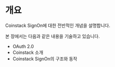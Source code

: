 # 개요

Coinstack SignOn에 대한 전반적인 개념을 설명합니다.

본 장에서는 다음과 같은 내용을 기술하고 있습니다.

* OAuth 2.0
* Coinstack 소개
* Coinstack SignOn의 구조와 동작

